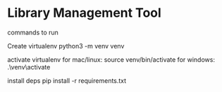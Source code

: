 # Library Management Tool

commands to run

Create virtualenv
python3 -m venv venv

activate virtualenv
for mac/linux: source venv/bin/activate
for windows: .\venv\activate

install deps
pip install -r requirements.txt

